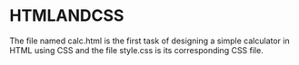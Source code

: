 # HTMLANDCSS

The file named calc.html is the first task of designing a simple calculator in HTML using CSS and the file style.css is its corresponding CSS file.
